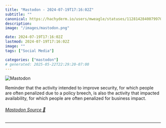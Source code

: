 ```yaml
---
title: "Mastodon - 2024-07-19T17:16:02Z"
subtitle: ""
canonical: https://hachyderm.io/users/mweagle/statuses/112814284007997017
description:
image: "/images/mastodon.png"

date: 2024-07-19T17:16:02Z
lastmod: 2024-07-19T17:16:02Z
image: ""
tags: ["Social Media"]

categories: ["mastodon"]
# generated: 2025-05-22T22:29:20-07:00
---
```

![Mastodon](/images/mastodon.png)

<p>Reminder that the activity intended to improve security, for which people are often penalized due to a policy breech, is also the activity that impacted availability, for which people are often penalized for business impact.</p>


###### [Mastodon Source 🐘](https://hachyderm.io/@mweagle/112814284007997017)

___
